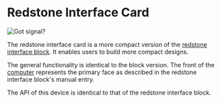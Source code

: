 # Redstone Interface Card
![Got signal?](item:better_cc:redstone_interface_card)

The redstone interface card is a more compact version of the [redstone interface block](../block/redstone_interface.md). It enables users to build more compact designs.

The general functionality is identical to the block version. The front of the [computer](../block/computer.md) represents the primary face as described in the redstone interface block's manual entry.

The API of this device is identical to that of the redstone interface block.
